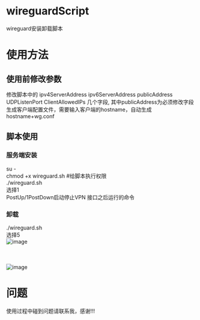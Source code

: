 # wireguardScript
wireguard安装卸载脚本

# 使用方法
## 使用前修改参数
修改脚本中的
ipv4ServerAddress
ipv6ServerAddress
publicAddress
UDPListenPort
ClientAllowedIPs
几个字段,
其中publicAddress为必须修改字段 <br>
生成客户端配置文件，需要输入客户端的hostname，自动生成hostname+wg.conf <br>

## 脚本使用
### 服务端安装
su - <br>
chmod +x  wireguard.sh #给脚本执行权限<br>
./wireguard.sh <br>
选择1 <br>
PostUp/1PostDown启动停止VPN 接口之后运行的命令

### 卸载
./wireguard.sh <br>
选择5 <br>
![image](https://github.com/nightAsShadow/wireguardScript/blob/main/img/uninstall.png) <br>
<br>
<br>
<br>
![image](https://github.com/nightAsShadow/wireguardScript/blob/main/img/wireguardscript.png) <br>

# 问题
使用过程中碰到问题请联系我，感谢!!!
